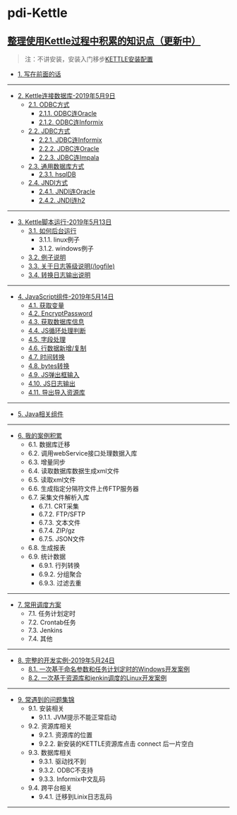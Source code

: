 # pdi-Kettle
## [整理使用Kettle过程中积累的知识点（更新中）](/ETL之Kettle使用手册2019（更新中）.md)
> 注：不讲安装，安装入门移步[KETTLE安装配置](https://www.cnblogs.com/missfox18/p/7215062.html)

* [1. 写在前面的话](/ETL之Kettle使用手册2019（更新中）.md)
---
* [2. Kettle连接数据库-2019年5月9日](Kettle连接数据库/README.md)
	* [2.1. ODBC方式](Kettle连接数据库/README.md#21-odbc方式)
		* [2.1.1. ODBC连Oracle](Kettle连接数据库/README.md#211-odbc连oracle)
		* [2.1.2. ODBC连Informix](Kettle连接数据库/README.md#212-odbc连informix)
	* [2.2. JDBC方式](Kettle连接数据库/README.md#22-JDBC方式)
		* [2.2.1. JDBC连Informix](Kettle连接数据库/README.md#221-jdbc连informix)
		* [2.2.2. JDBC连Oracle](Kettle连接数据库/README.md#222-jdbc连oracle)
		* [2.2.3. JDBC连Impala](Kettle连接数据库/README.md#223-jdbc连impala)
	* [2.3. 通用数据库方式](Kettle连接数据库/README.md#23-通用数据库方式)
		* [2.3.1. hsqlDB](Kettle连接数据库/README.md#231-hsqldb)
	* [2.4. JNDI方式](Kettle连接数据库/README.md)
		* [2.4.1. JNDI连Oracle](Kettle连接数据库/README.md#241-jndi连oracle)
		* [2.4.2. JNDI连h2](Kettle连接数据库/README.md#242-jndi连h2)
---
* [3. Kettle脚本运行-2019年5月13日](Kettle脚本运行/README.md)
	* [3.1. 如何后台运行](Kettle脚本运行/README.md)
		* 3.1.1. linux例子
		* 3.1.2. windows例子
	* [3.2. 例子说明](Kettle脚本运行/README.md)
	* [3.3. 关于日志等级说明(/logfile)](Kettle脚本运行/README.md)
	* [3.4. 转换日志输出说明](Kettle脚本运行/README.md)
---
* [4. JavaScript组件-2019年5月14日](JavaScript组件/README.md)
	* [4.1. 获取变量](JavaScript组件/README.md)
	* [4.2. EncryptPassword](JavaScript组件/README.md)
	* [4.3. 获取数据库信息](JavaScript组件/README.md)
	* [4.4. JS循环处理判断](JavaScript组件/README.md)
	* [4.5. 字段处理](JavaScript组件/README.md)
	* [4.6. 行数据新增/复制](JavaScript组件/README.md)
	* [4.7. 时间转换](JavaScript组件/README.md)
	* [4.8. bytes转换](JavaScript组件/README.md)
	* [4.9. JS弹出框输入](JavaScript组件/README.md)
	* [4.10. JS日志输出](JavaScript组件/README.md)
	* [4.11. 导出导入资源库](JavaScript组件/README.md)
---
* [5. Java相关组件](Java相关组件/README.md)
---
* [6. 我的案例积累](我的案例积累/README.md)
	* 6.1. 数据库迁移  
	* 6.2. 调用webService接口处理数据入库
	* 6.3. 增量同步 
	* 6.4. 读取数据库数据生成xml文件  
	* 6.5. 读取xml文件 
	* 6.6. 生成指定分隔符文件上传FTP服务器  
	* 6.7. 采集文件解析入库  
		* 6.7.1. CRT采集  
		* 6.7.2. FTP/SFTP 
		* 6.7.3. 文本文件 
		* 6.7.4. ZIP/gz
		* 6.7.5. JSON文件 
	* 6.8. 生成报表 
	* 6.9. 统计数据 
		* 6.9.1. 行列转换 
		* 6.9.2. 分组聚合 
		* 6.9.3. 过滤去重 
---
* [7. 常用调度方案](常用调度方案/README.md)
	* 7.1. 任务计划定时
	* 7.2. Crontab任务 
	* 7.3. Jenkins  
	* 7.4. 其他  
---
* [8. 完整的开发实例-2019年5月24日](完整的开发实例/README.md)
	* [8.1. 一次基于命名参数和任务计划定时的Windows开发案例](完整的开发实例/README.md)
	* [8.2. 一次基于资源库和jenkin调度的Linux开发案例](完整的开发实例/README.md)
---
* [9. 常遇到的问题集锦](常遇到的问题集锦/README.md)  
	* 9.1. 安装相关 
		* 9.1.1. JVM提示不能正常启动  
	* 9.2. 资源库相关  
		* 9.2.1. 资源库的位置
		* 9.2.2. 新安装的KETTLE资源库点击 connect 后一片空白  
	* 9.3. 数据库相关  
		* 9.3.1. 驱动找不到  
		* 9.3.2. ODBC不支持  
		* 9.3.3. Informix中文乱码  
	* 9.4. 跨平台相关  
		* 9.4.1. 迁移到Linix日志乱码  
---

